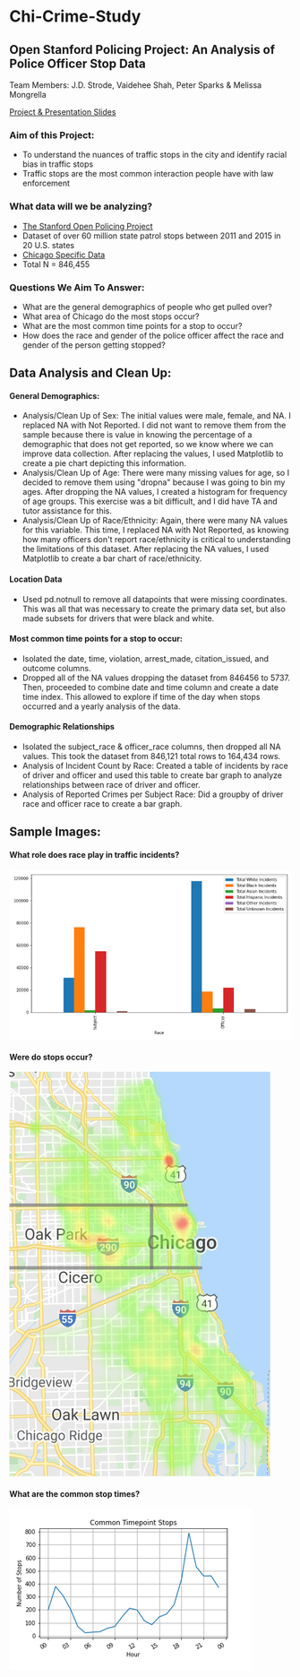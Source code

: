# Chi-Crime-Study

## Open Stanford Policing Project: An Analysis of Police Officer Stop Data   ##
Team Members: J.D. Strode, Vaidehee Shah, Peter Sparks & Melissa Mongrella  

[Project & Presentation Slides](Chi-Crime-Slides.pptx)  
  

### Aim of this Project:  
* To understand the nuances of traffic stops in the city and identify racial bias in traffic stops  
* Traffic stops are the most common interaction people have with law enforcement  
  

### What data will we be analyzing?  
* [The Stanford Open Policing Project](https://openpolicing.stanford.edu/)  
* Dataset of over 60 million state patrol stops between 2011 and 2015 in 20 U.S. states  
* [Chicago Specific Data](https://stacks.stanford.edu/file/druid:yg821jf8611/yg821jf8611_il_chicago_2020_04_01.csv.zip)  
* Total N =  846,455  
  

### Questions We Aim To Answer:  
- What are the general demographics of people who get pulled over?  
- What area of Chicago do the most stops occur?   
- What are the most common time points for a stop to occur?   
- How does the race and gender of the police officer affect the race and gender of the person getting stopped?   
  

## Data Analysis and Clean Up:


#### General Demographics:
- Analysis/Clean Up of Sex: The initial values were male, female, and NA. I replaced NA with Not Reported. I did not want to remove them from the sample because there is value in knowing the percentage of a demographic that does not get reported, so we know where we can improve data collection. After replacing the values, I used Matplotlib to create a pie chart depicting this information.
- Analysis/Clean Up of Age: There were many missing values for age, so I decided to remove them using "dropna" because I was going to bin my ages. After dropping the NA values, I created a histogram for frequency of age groups. This exercise was a bit difficult, and I did have TA and tutor assistance for this.
- Analysis/Clean Up of Race/Ethnicity: Again, there were many NA values for this variable. This time, I replaced NA with Not Reported, as knowing how many officers don't report race/ethnicity is critical to understanding the limitations of this dataset. After replacing the NA values, I used Matplotlib to create a bar chart of race/ethnicity.

#### Location Data
- Used pd.notnull to remove all datapoints that were missing coordinates. This was all that was necessary to create the primary data set, but also made subsets for drivers that were black and white.

#### Most common time points for a stop to occur:
- Isolated the date, time, violation, arrest_made, citation_issued, and outcome columns. 
- Dropped all of the NA values dropping the dataset from 846456 to 5737. Then, proceeded to combine date and time column and create a date time index. This allowed to explore if time of the day when stops occurred and a yearly analysis of the data.

#### Demographic Relationships
- Isolated the subject_race & officer_race columns, then dropped all NA values. This took the dataset from 846,121 total rows to 164,434 rows.
- Analysis of Incident Count by Race: Created a table of incidents by race of driver and officer and used this table to create bar graph to analyze relationships between race of driver and officer.
- Analysis of Reported Crimes per Subject Race: Did a groupby of driver race and officer race to create a bar graph.

## Sample Images: 

#### What role does race play in traffic incidents?

![Incident Count by Race](working_files/jds/images/Officer_And_Subject_Races.png)

#### Were do stops occur?

![Stops Map](working_files/peter/Peters_Images/Screen_Shot_2021-04-03_at_10.51.46_AM.png)

#### What are the common stop times?
![Common Timepoint Spots](working_files/vaidhee/Common_Timepoint_Stops.png)


